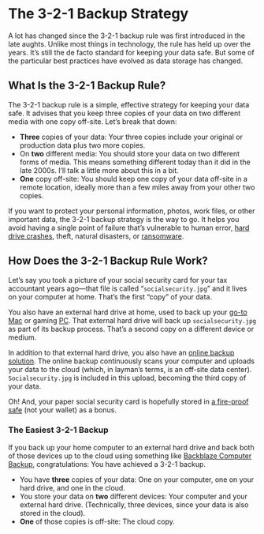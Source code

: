 # The 3-2-1 Backup Strategy

A lot has changed since the 3-2-1 backup rule was first introduced in the late aughts. Unlike most things in technology, the rule has held up over the years. It’s still the de facto standard for keeping your data safe. But some of the particular best practices have evolved as data storage has changed. 

## What Is the 3-2-1 Backup Rule?

The 3-2-1 backup rule is a simple, effective strategy for keeping your data safe. It advises that you keep three copies of your data on two different media with one copy off-site. Let’s break that down:

- **Three** copies of your data: Your three copies include your original or production data plus two more copies.
- On **two** different media: You should store your data on two different forms of media. This means something different today than it did in the late 2000s. I’ll talk a little more about this in a bit.
- **One** copy off-site: You should keep one copy of your data off-site in a remote location, ideally more than a few miles away from your other two copies.

If you want to protect your personal information, photos, work files, or other important data, the 3-2-1 backup strategy is the way to go. It helps you avoid having a single point of failure that’s vulnerable to human error, [hard drive crashes](https://www.backblaze.com/blog/backblaze-drive-stats-for-q1-2024/), theft, natural disasters, or [ransomware](https://www.backblaze.com/blog/category/cloud-storage/ransomware/).

## How Does the 3-2-1 Backup Rule Work?

Let’s say you took a picture of your social security card for your tax accountant years ago—that file is called “`socialsecurity.jpg`” and it lives on your computer at home. That’s the first “copy” of your data.

You also have an external hard drive at home, used to back up your [go-to Mac](https://www.backblaze.com/cloud-backup/personal/mac-online-backup) or gaming [PC](https://www.backblaze.com/cloud-backup/personal/windows-online-backup). That external hard drive will back up `socialsecurity.jpg` as part of its backup process. That’s a second copy on a different device or medium.

In addition to that external hard drive, you also have an [online backup solution](https://www.backblaze.com/cloud-backup). The online backup continuously scans your computer and uploads your data to the cloud (which, in layman’s terms, is an off-site data center). `Socialsecurity.jpg` is included in this upload, becoming the third copy of your data.

Oh! And, your paper social security card is hopefully stored in [a fire-proof safe](https://www.backblaze.com/blog/building-your-digital-go-bag/) (not your wallet) as a bonus. 

### The Easiest 3-2-1 Backup

If you back up your home computer to an external hard drive and back both of those devices up to the cloud using something like [Backblaze Computer Backup](https://www.backblaze.com/cloud-backup), congratulations: You have achieved a 3-2-1 backup. 

- You have **three** copies of your data: One on your computer, one on your hard drive, and one in the cloud.
- You store your data on **two** different devices: Your computer and your external hard drive. (Technically, three devices, since your data is also stored in the cloud).
- **One** of those copies is off-site: The cloud copy.